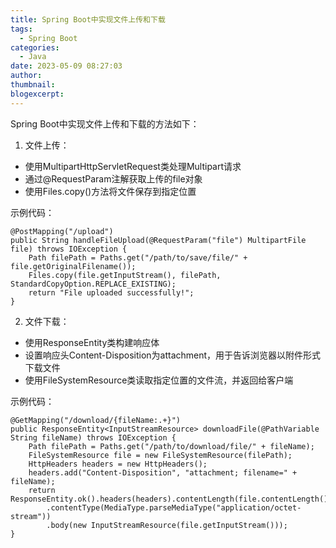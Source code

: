 ```yaml
---
title: Spring Boot中实现文件上传和下载
tags:
  - Spring Boot
categories:
  - Java
date: 2023-05-09 08:27:03
author:
thumbnail:
blogexcerpt:
---
```

Spring Boot中实现文件上传和下载的方法如下：

1. 文件上传：

- 使用MultipartHttpServletRequest类处理Multipart请求
- 通过@RequestParam注解获取上传的file对象
- 使用Files.copy()方法将文件保存到指定位置

示例代码：

```
@PostMapping("/upload")
public String handleFileUpload(@RequestParam("file") MultipartFile file) throws IOException {
    Path filePath = Paths.get("/path/to/save/file/" + file.getOriginalFilename());
    Files.copy(file.getInputStream(), filePath, StandardCopyOption.REPLACE_EXISTING);
    return "File uploaded successfully!";
}
```

2. 文件下载：

- 使用ResponseEntity类构建响应体
- 设置响应头Content-Disposition为attachment，用于告诉浏览器以附件形式下载文件
- 使用FileSystemResource类读取指定位置的文件流，并返回给客户端

示例代码：

```
@GetMapping("/download/{fileName:.+}")
public ResponseEntity<InputStreamResource> downloadFile(@PathVariable String fileName) throws IOException {
    Path filePath = Paths.get("/path/to/download/file/" + fileName);
    FileSystemResource file = new FileSystemResource(filePath);
    HttpHeaders headers = new HttpHeaders();
    headers.add("Content-Disposition", "attachment; filename=" + fileName);
    return ResponseEntity.ok().headers(headers).contentLength(file.contentLength())
        .contentType(MediaType.parseMediaType("application/octet-stream"))
        .body(new InputStreamResource(file.getInputStream()));
}
```
